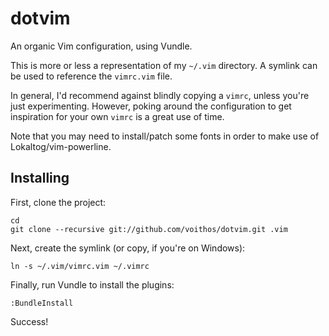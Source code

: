 dotvim
======

An organic Vim configuration, using Vundle.

This is more or less a representation of my `~/.vim` directory.
A symlink can be used to reference the `vimrc.vim` file.

In general, I'd recommend against blindly copying a `vimrc`,
unless you're just experimenting. However, poking around the
configuration to get inspiration for your own `vimrc` is
a great use of time.

Note that you may need to install/patch some fonts in order to make
use of Lokaltog/vim-powerline.

Installing
----------

First, clone the project:

    cd
    git clone --recursive git://github.com/voithos/dotvim.git .vim

Next, create the symlink (or copy, if you're on Windows):
    
    ln -s ~/.vim/vimrc.vim ~/.vimrc

Finally, run Vundle to install the plugins:

    :BundleInstall

Success!
